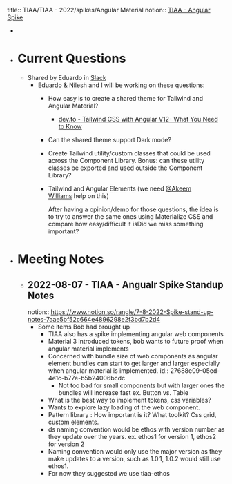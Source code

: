 title:: TIAA/TIAA - 2022/spikes/Angular Material
notion:: [TIAA - Angular Spike](https://www.notion.so/rangle/Angular-Material-Spike-6101a88d9df64b178f8769215dbca853)

-
- # Current Questions
	- Shared by Eduardo in [Slack](https://rangle.slack.com/archives/C03HUUCBW14/p1660230792437029)
		- Eduardo & Nilesh and I will be working on these questions:
			- How easy is to create a shared theme for Tailwind and Angular Material?
				- [dev.to - Tailwind CSS with Angular V12- What You Need to Know](https://dev.to/bitovi/tailwind-css-with-angular-v12-what-you-need-to-know-2h9b)
			- Can the shared theme support Dark mode?
			- Create Tailwind utility/custom classes that could be used across the Component Library. Bonus: can these utility classes be exported and used outside the Component Library?
			- Tailwind and Angular Elements (we need [@Akeem Williams](https://rangle.slack.com/team/U02G57QUH3K) help on this)
			  
			  After having a opinion/demo for those questions, the idea is to try to answer the same ones using Materialize CSS and compare how easy/difficult it isDid we miss something important?
- # Meeting Notes
	- ## 2022-08-07 - TIAA - Angualr Spike Standup Notes
	  notion:: https://www.notion.so/rangle/7-8-2022-Spike-stand-up-notes-7aae5bf52c664e4896298e2f3bd7b2d4
		- Some items Bob had brought up
			- TIAA also has a spike implementing angular web components
			- Material 3 introduced tokens, bob wants to future proof when angular material implements
			- Concerned with bundle size of web components as angular element bundles can start to get larger and larger especially when angular material is implemented.
			  id:: 27688e09-05ed-4e1c-b77e-b5b24006bcdc
				- Not too bad for small components but with larger ones the bundles will increase fast ex. Button vs. Table
			- What is the best way to implement tokens, css variables?
			- Wants to explore lazy loading of the web component.
			- Pattern library : How important is it? What toolkit? Css grid, custom elements.
			- ds naming convention would be ethos with version number as they update over the years. ex. ethos1 for version 1, ethos2 for version 2
			- Naming convention would only use the major version as they make updates to a version, such as 1.0.1, 1.0.2 would still use ethos1.
			- For now they suggested we use tiaa-ethos